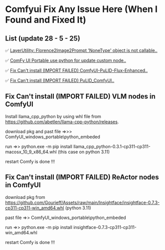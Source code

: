# Comfyui Fix Any Issue Here (When I Found and Fixed It)

## List (update 28 - 5 - 25)

✅ [LayerUtility: Florence2Image2Prompt 'NoneType' object is not callable..](issue/LayerUtility%3A%20Florence2Image2Prompt%20'NoneType'%20object%20is%20not%20callable.md)

✅ [ComFy UI Portable use python for update custom node..](issue/ComFy%20UI%20Portable%20use%20python%20for%20update%20custom%20node.md)

✅ [Fix Can't install (IMPORT FAILED) ComfyUI-PuLID-Flux-Enhanced..](issue/Fix%20Can't%20install%20(IMPORT%20FAILED)%20ComfyUI-PuLID-Flux-Enhanced.md)

✅ [Fix Can't install (IMPORT FAILED) PuLID_ComfyUI..](issue/Fix%20Can't%20install%20(IMPORT%20FAILED)%20PuLID_ComfyUI.md)


## Fix Can't install (IMPORT FAILED) VLM nodes in ComfyUI

Install llama_cpp_python by using whl file from https://github.com/abetlen/llama-cpp-python/releases.

download pkg and past file =>>>  ComfyUI_windows_portable\python_embeded

run  =>> python.exe -m pip install llama_cpp_python-0.3.1-cp311-cp311-macosx_10_9_x86_64.whl      (this case on python 3.11)

restart Comfy is done !!!

## Fix Can't install (IMPORT FAILED) ReActor nodes in ComfyUI

download pkg from  https://github.com/Gourieff/Assets/raw/main/Insightface/insightface-0.7.3-cp311-cp311-win_amd64.whl  (python 3.11)

past file =>> ComfyUI_windows_portable\python_embeded

run =>> python.exe -m pip install insightface-0.7.3-cp311-cp311-win_amd64.whl

restart Comfy is done !!!

